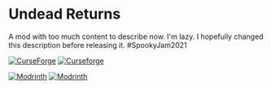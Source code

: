 # Undead Returns
A mod with too much content to describe now. I'm lazy. I hopefully changed this description before releasing it.
#SpookyJam2021

[![CurseForge](https://cf.way2muchnoise.eu/full_532889_downloads.svg)](https://www.curseforge.com/minecraft/mc-mods/undead-returns)
[![Curseforge](https://cf.way2muchnoise.eu/versions/For%20MC_532889_all.svg)](https://www.curseforge.com/minecraft/mc-mods/undead-returns)

[![Modrinth](https://modrinth-utils.vercel.app/api/badge/versions?id=cLSjyuLx&logo=true)](https://modrinth.com/mod/undead-returns)
[![Modrinth](https://modrinth-utils.vercel.app/api/badge/downloads?id=cLSjyuLx&logo=true)](https://modrinth.com/mod/undead-returns)